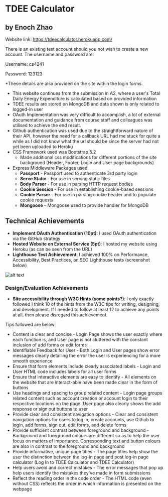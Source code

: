 TDEE Calculator
===
## by Enoch Zhao

Website link: https://tdeecalculator.herokuapp.com/

There is an existing test account should you not wish to create a new account. The username and password are:

Username: cs4241

Password: 123123

*These details are also provided on the site within the login forms.

- This website continues from the submission in A2, where a user's Total Daily Energy Expenditure is calculated based on provided information
- TDEE results are stored on MongoDB and data shown is only related to logged-in user 
- OAuth Implementation was very difficult to accomplish, a lot of external documentation and guidance from course staff and colleagues was utilised to achieve the end result.
- Github authentication was used due to the straightforward nature of their API, however the need for a callback URL had me stuck for quite a while as I did not know what the url should be since the server had not yet been uploaded to Heroku
- CSS Framework used was Bootstrap 5.2
  - Made additional css modifications for different portions of the site background (Header, Footer, Login and User page backgrounds)
- Express Middleware Packages used:
  - **Passport** - Passport used to authenticate 3rd party login
  - **Serve Static** - For use in serving static files
  - **Body Parser** - For use in parsing HTTP request bodies
  - **Cookie Session** - For use in establishing cookie-based sessions
  - **Cookie Parser** - For use in parsing cookie header and to populate cookie requests
  - **Mongoose** - Mongoose used to provide handler for MongoDB

## Technical Achievements
- **Implement OAuth Authentication (10pt)**: I used OAuth authentication via the GitHub strategy
- **Hosted Website on External Service (5pt)**: I hosted my website using Heroku (as can be seen from the URL)
- **Lighthouse Test Achievement**: I achieved 100% on Performance, Accessibility, Best Practices, an SEO Lighthouse tests (screenshot below)

![alt text](https://github.com/pepenoq/a3-persistence/blob/main/public/images/lighthousetestsa3.JPG)

### Design/Evaluation Achievements
- **Site accessibility through W3C Hints (some points?)**: 
I only exactly followed I think 10 of the hints from the W3C tips for writing, designing, and development. If I needed to follow at least 12 to achieve any points at all, then please disregard this achievement.

Tips followed are below:
- Content is clear and concise - Login Page shows the user exactly where each function is, and User page is not cluttered with the constant inclusion of add forms or edit forms
- Identifiable Feedback for User - Both Login and User pages show error messages clearly detailing the error the user is experiencing for a more smooth experience
- Ensure that form elements include clearly associated labels - Login and User HTML code includes labels for all user forms
- Ensure that interactive elements are easy to identify - All elements on the website that are interact-able have been made clear in the form of buttons
- Use headings and spacing to group related content - Login page groups related content such as account creation or account login to their respective locations on the page. User page also clearly shows the add response or sign out buttons to user
- Provide clear and consistent navigation options - Clear and consistent navigation options for users to log in, create accounts, use Github to login, add forms, sign out, edit forms, and delete forms
- Provide sufficient contrast between foreground and background - Background and foreground colours are different so as to help the user focus on matters of importance. Corresponding text and button colours are also in contrast to the foreground and background
- Provide informative, unique page titles - The page titles help show the user the distinction between the log-in page and post log-in page calculator (Log In to TDEE Calculator and TDEE Calculator)
- Help users avoid and correct mistakes - The error messages that pop up help users identify the mistakes they've made in form submissions
- Reflect the reading order in the code order - The HTML code (even without CSS) reflects the order in which information is presented on the webpage
